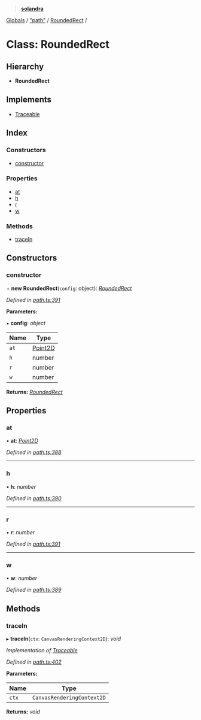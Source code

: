 > **[solandra](../README.md)**

[Globals](../globals.md) / ["path"](../modules/_path_.md) / [RoundedRect](_path_.roundedrect.md) /

# Class: RoundedRect

## Hierarchy

* **RoundedRect**

## Implements

* [Traceable](../interfaces/_path_.traceable.md)

## Index

### Constructors

* [constructor](_path_.roundedrect.md#constructor)

### Properties

* [at](_path_.roundedrect.md#at)
* [h](_path_.roundedrect.md#h)
* [r](_path_.roundedrect.md#r)
* [w](_path_.roundedrect.md#w)

### Methods

* [traceIn](_path_.roundedrect.md#tracein)

## Constructors

###  constructor

\+ **new RoundedRect**(`config`: object): *[RoundedRect](_path_.roundedrect.md)*

*Defined in [path.ts:391](https://github.com/jamesporter/solandra/blob/c698086/src/lib/path.ts#L391)*

**Parameters:**

▪ **config**: *object*

Name | Type |
------ | ------ |
`at` | [Point2D](../modules/_types_play_.md#point2d) |
`h` | number |
`r` | number |
`w` | number |

**Returns:** *[RoundedRect](_path_.roundedrect.md)*

## Properties

###  at

• **at**: *[Point2D](../modules/_types_play_.md#point2d)*

*Defined in [path.ts:388](https://github.com/jamesporter/solandra/blob/c698086/src/lib/path.ts#L388)*

___

###  h

• **h**: *number*

*Defined in [path.ts:390](https://github.com/jamesporter/solandra/blob/c698086/src/lib/path.ts#L390)*

___

###  r

• **r**: *number*

*Defined in [path.ts:391](https://github.com/jamesporter/solandra/blob/c698086/src/lib/path.ts#L391)*

___

###  w

• **w**: *number*

*Defined in [path.ts:389](https://github.com/jamesporter/solandra/blob/c698086/src/lib/path.ts#L389)*

## Methods

###  traceIn

▸ **traceIn**(`ctx`: `CanvasRenderingContext2D`): *void*

*Implementation of [Traceable](../interfaces/_path_.traceable.md)*

*Defined in [path.ts:402](https://github.com/jamesporter/solandra/blob/c698086/src/lib/path.ts#L402)*

**Parameters:**

Name | Type |
------ | ------ |
`ctx` | `CanvasRenderingContext2D` |

**Returns:** *void*